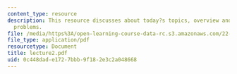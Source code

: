 ```yaml
---
content_type: resource
description: This resource discusses about today?s topics, overview and simple 1-D
  problems.
file: /media/https%3A/open-learning-course-data-rc.s3.amazonaws.com/22-105-electromagnetic-interactions-fall-2005/0c448dade1727bbb9f182e3c2a048668_lecture2.pdf
file_type: application/pdf
resourcetype: Document
title: lecture2.pdf
uid: 0c448dad-e172-7bbb-9f18-2e3c2a048668
---
```

